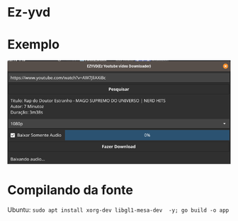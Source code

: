 # Ez-yvd
# Exemplo
![alt text](https://github.com/yxqsnz/Ez-yvd/raw/main/Screenshot%20from%202021-03-12%2018-50-26.png)
# Compilando da fonte
Ubuntu: ```
sudo apt install xorg-dev libgl1-mesa-dev  -y; go build -o app ```
